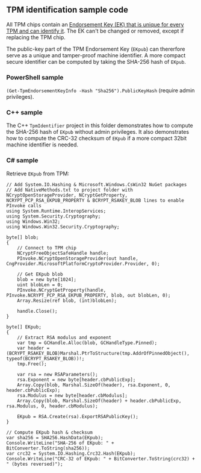 ## TPM identification sample code

All TPM chips contain an [Endorsement Key (EK) that is unique for every TPM and can identify it](https://learn.microsoft.com/en-us/windows-server/identity/ad-ds/manage/component-updates/tpm-key-attestation). The EK can't be changed or removed, except if replacing the TPM chip.

The public-key part of the TPM Endorsement Key (`EKpub`) can thererfore serve as a unique and tamper-proof machine identifier. A more compact secure identifier can be computed by taking the SHA-256 hash of `EKpub`.

### PowerShell sample
`(Get-TpmEndorsementKeyInfo -Hash "Sha256").PublicKeyHash` (require admin privileges).

### C++ sample
The C++ `TpmIdentifier` project in this folder demonstrates how to compute the SHA-256 hash of `EKpub` without admin privileges. It also demonstrates how to compute the CRC-32 checksum of `EKpub` if a more compact 32bit machine identifier is needed.

### C# sample
Retrieve `EKpub` from TPM:
```
// Add System.IO.Hashing & Microsoft.Windows.CsWin32 NuGet packages
// Add NativeMethods.txt to project folder with NCryptOpenStorageProvider, NCryptGetProperty, NCRYPT_PCP_RSA_EKPUB_PROPERTY & BCRYPT_RSAKEY_BLOB lines to enable PInvoke calls
using System.Runtime.InteropServices;
using System.Security.Cryptography;
using Windows.Win32;
using Windows.Win32.Security.Cryptography;

byte[] blob;
{
    // Connect to TPM chip
    NCryptFreeObjectSafeHandle handle;
    PInvoke.NCryptOpenStorageProvider(out handle, CngProvider.MicrosoftPlatformCryptoProvider.Provider, 0);

    // Get EKpub blob
    blob = new byte[1024];
    uint blobLen = 0;
    PInvoke.NCryptGetProperty(handle, PInvoke.NCRYPT_PCP_RSA_EKPUB_PROPERTY, blob, out blobLen, 0);
    Array.Resize(ref blob, (int)blobLen);

    handle.Close();
}

byte[] EKpub;
{
    // Extract RSA modulus and exponent
    var tmp = GCHandle.Alloc(blob, GCHandleType.Pinned);
    var header = (BCRYPT_RSAKEY_BLOB)Marshal.PtrToStructure(tmp.AddrOfPinnedObject(), typeof(BCRYPT_RSAKEY_BLOB))!;
    tmp.Free();

    var rsa = new RSAParameters();
    rsa.Exponent = new byte[header.cbPublicExp];
    Array.Copy(blob, Marshal.SizeOf(header), rsa.Exponent, 0, header.cbPublicExp);
    rsa.Modulus = new byte[header.cbModulus];
    Array.Copy(blob, Marshal.SizeOf(header) + header.cbPublicExp, rsa.Modulus, 0, header.cbModulus);

    EKpub = RSA.Create(rsa).ExportRSAPublicKey();
}

// Compute EKpub hash & checksum
var sha256 = SHA256.HashData(EKpub);
Console.WriteLine("SHA-256 of EKpub: " + BitConverter.ToString(sha256));
var crc32 = System.IO.Hashing.Crc32.Hash(EKpub);
Console.WriteLine("CRC-32 of EKpub: " + BitConverter.ToString(crc32) + " (bytes reversed)");
```
